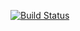 [![Build Status](https://travis-ci.org/rluskDev/Lab6.svg?branch=master)](https://travis-ci.org/rluskDev/Lab6)
